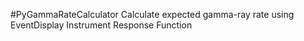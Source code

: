 #PyGammaRateCalculator
Calculate expected gamma-ray rate using EventDisplay Instrument Response Function
